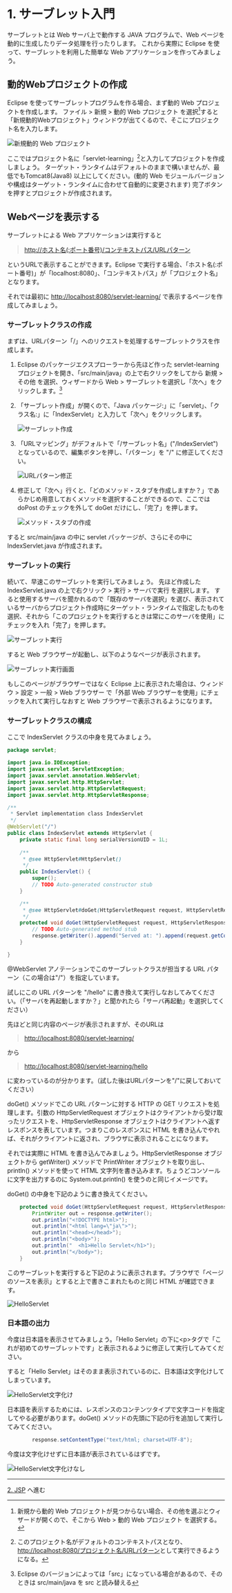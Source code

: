 # 1. サーブレット入門

サーブレットとは Web サーバ上で動作する JAVA プログラムで、Web ページを動的に生成したりデータ処理を行ったりします。
これから実際に Eclipse を使って、サーブレットを利用した簡単な Web アプリケーションを作ってみましょう。

## 動的Webプロジェクトの作成

Eclipse を使ってサーブレットプログラムを作る場合、まず動的 Web プロジェクトを作成します。
ファイル > 新規 > 動的 Web プロジェクト を選択[^1]すると「新規動的Webプロジェクト」ウィンドウが出てくるので、そこにプロジェクト名を入力します。

[^1]: 新規から動的 Web プロジェクトが見つからない場合、その他を選ぶとウィザードが開くので、そこから Web > 動的 Web プロジェクト を選択する。

![新規動的 Web プロジェクト](img/%E6%96%B0%E8%A6%8F%E5%8B%95%E7%9A%84%E3%83%97%E3%83%AD%E3%82%B8%E3%82%A7%E3%82%AF%E3%83%88.png)

ここではプロジェクト名に「servlet-learning」[^2]と入力してプロジェクトを作成しましょう。
ターゲット・ランタイムはデフォルトのままで構いませんが、最低でもTomcat8(Java8) 以上にしてください。(動的 Web モジュールバージョンや構成はターゲット・ランタイムに合わせて自動的に変更されます)
完了ボタンを押すとプロジェクトが作成されます。

[^2]: このプロジェクト名がデフォルトのコンテキストパスとなり、<http://localhost:8080/プロジェクト名/URLパターン>として実行できるようになる。

## Webページを表示する

サーブレットによる Web アプリケーションは実行すると

> <http://ホスト名(:ポート番号)/コンテキストパス/URLパターン>

というURLで表示することができます。Eclipse で実行する場合、「ホスト名(:ポート番号)」が「localhost:8080」、「コンテキストパス」が「プロジェクト名」となります。

それでは最初に <http://localhost:8080/servlet-learning/> で表示するページを作成してみましょう。

### サーブレットクラスの作成

まずは、URLパターン「/」へのリクエストを処理するサーブレットクラスを作成します。

1. Eclipse のパッケージエクスプローラーから先ほど作った servlet-learning プロジェクトを開き、「src/main/java」の上で右クリックをしてから 新規 > その他 を選択、ウィザードから Web > サーブレットを選択し「次へ」をクリックします。[^3]
1. 「サーブレット作成」が開くので、「Java パッケージ:」に「servlet」、「クラス名:」に「IndexServlet」と入力して「次へ」をクリックします。

   ![サーブレット作成](img/%E3%82%B5%E3%83%BC%E3%83%96%E3%83%AC%E3%83%83%E3%83%88%E4%BD%9C%E6%88%90.png)

1. 「URLマッピング」がデフォルトで「/サーブレット名」("/IndexServlet") となっているので、編集ボタンを押し、「パターン」を "/" に修正してください。

   ![URLパターン修正](img/URL%E3%83%91%E3%82%BF%E3%83%BC%E3%83%B3%E4%BF%AE%E6%AD%A3.png)

1. 修正して「次へ」行くと、「どのメソッド・スタブを作成しますか？」であらかじめ用意しておくメソッドを選択することができるので、ここでは doPost のチェックを外して doGet だけにし、「完了」を押します。

   ![メソッド・スタブの作成](img/%E3%83%A1%E3%82%BD%E3%83%83%E3%83%89%E3%83%BB%E3%82%B9%E3%82%BF%E3%83%96%E3%81%AE%E4%BD%9C%E6%88%90.png)

すると src/main/java の中に servlet パッケージが、さらにその中に IndexServlet.java が作成されます。

[^3]: Eclipse のバージョンによっては「src」になっている場合があるので、そのときは src/main/java を src と読み替える

### サーブレットの実行

続いて、早速このサーブレットを実行してみましょう。
先ほど作成した IndexServlet.java の上で右クリック > 実行 > サーバで実行 を選択します。
すると使用するサーバを聞かれるので「既存のサーバを選択」を選び、表示されているサーバからプロジェクト作成時にターゲット・ランタイムで指定したものを選択、それから「このプロジェクトを実行するときは常にこのサーバを使用」にチェックを入れ「完了」を押します。

![サーブレット実行](img/%E3%82%B5%E3%83%BC%E3%83%96%E3%83%AC%E3%83%83%E3%83%88%E5%AE%9F%E8%A1%8C.png)

すると Web ブラウザーが起動し、以下のようなページが表示されます。

![サーブレット実行画面](img/%E3%82%B5%E3%83%BC%E3%83%96%E3%83%AC%E3%83%83%E3%83%88%E5%AE%9F%E8%A1%8C%E7%94%BB%E9%9D%A2.png)

もしこのページがブラウザーではなく Eclipse 上に表示された場合は、ウィンドウ > 設定 > 一般 > Web ブラウザー で「外部 Web ブラウザーを使用」にチェックを入れて実行しなおすと Web ブラウザーで表示されるようになります。

### サーブレットクラスの構成

ここで IndexServlet クラスの中身を見てみましょう。

```java
package servlet;

import java.io.IOException;
import javax.servlet.ServletException;
import javax.servlet.annotation.WebServlet;
import javax.servlet.http.HttpServlet;
import javax.servlet.http.HttpServletRequest;
import javax.servlet.http.HttpServletResponse;

/**
 * Servlet implementation class IndexServlet
 */
@WebServlet("/")
public class IndexServlet extends HttpServlet {
    private static final long serialVersionUID = 1L;
       
    /**
     * @see HttpServlet#HttpServlet()
     */
    public IndexServlet() {
        super();
        // TODO Auto-generated constructor stub
    }

    /**
     * @see HttpServlet#doGet(HttpServletRequest request, HttpServletResponse response)
     */
    protected void doGet(HttpServletRequest request, HttpServletResponse response) throws ServletException, IOException {
        // TODO Auto-generated method stub
        response.getWriter().append("Served at: ").append(request.getContextPath());
    }

}
```

@WebServlet アノテーションでこのサーブレットクラスが担当する URL パターン（この場合は"/"）を指定しています。

試しにこの URL パターンを "/hello" に書き換えて実行しなおしてみてください。（「サーバを再起動しますか？」と聞かれたら「サーバ再起動」を選択してください）

先ほどと同じ内容のページが表示されますが、そのURLは

> <http://localhost:8080/servlet-learning/>

から

> <http://localhost:8080/servlet-learning/hello>

に変わっているのが分かります。（試した後はURLパターンを"/"に戻しておいてください）

doGet() メソッドでこの URL パターンに対する HTTP の GET リクエストを処理します。引数の HttpServletRequest オブジェクトはクライアントから受け取ったリクエストを、HttpServletResponse オブジェクトはクライアントへ返すレスポンスを表しています。つまりこのレスポンスに HTML を書き込んでやれば、それがクライアントに返され、ブラウザに表示されることになります。

それでは実際に HTML を書き込んでみましょう。HttpServletResponse オブジェクトから getWriter() メソッドで PrintWriter オブジェクトを取り出し、println() メソッドを使って HTML 文字列を書き込みます。ちょうどコンソールに文字を出力するのに System.out.println() を使うのと同じイメージです。

doGet() の中身を下記のように書き換えてください。

```java
    protected void doGet(HttpServletRequest request, HttpServletResponse response) throws ServletException, IOException {
        PrintWriter out = response.getWriter();
        out.println("<!DOCTYPE html>");
        out.println("<html lang=\"ja\">");
        out.println("<head></head>");
        out.println("<body>");
        out.println("  <h1>Hello Servlet</h1>");
        out.println("</body>");
    }
```

このサーブレットを実行すると下記のように表示されます。ブラウザで「ページのソースを表示」とすると上で書きこまれたものと同じ HTML が確認できます。

![HelloServlet](img/HelloServlet.png)

### 日本語の出力

今度は日本語を表示させてみましょう。「Hello Servlet」の下に\<p>タグで「これが初めてのサーブレットです」と表示されるように修正して実行してみてください。

すると「Hello Servlet」はそのまま表示されているのに、日本語は文字化けしてしまっています。

![HelloServlet文字化け](img/HelloServlet%E6%96%87%E5%AD%97%E5%8C%96%E3%81%91.png)

日本語を表示するためには、レスポンスのコンテンツタイプで文字コードを指定してやる必要があります。doGet() メソッドの先頭に下記の行を追加して実行してみてください。

```java
        response.setContentType("text/html; charset=UTF-8");
```

今度は文字化けせずに日本語が表示されているはずです。

![HelloServlet文字化けなし](img/HelloServlet%E6%96%87%E5%AD%97%E5%8C%96%E3%81%91%E3%81%AA%E3%81%97.png)

---
[2. JSP](2.JSP.md) へ進む
